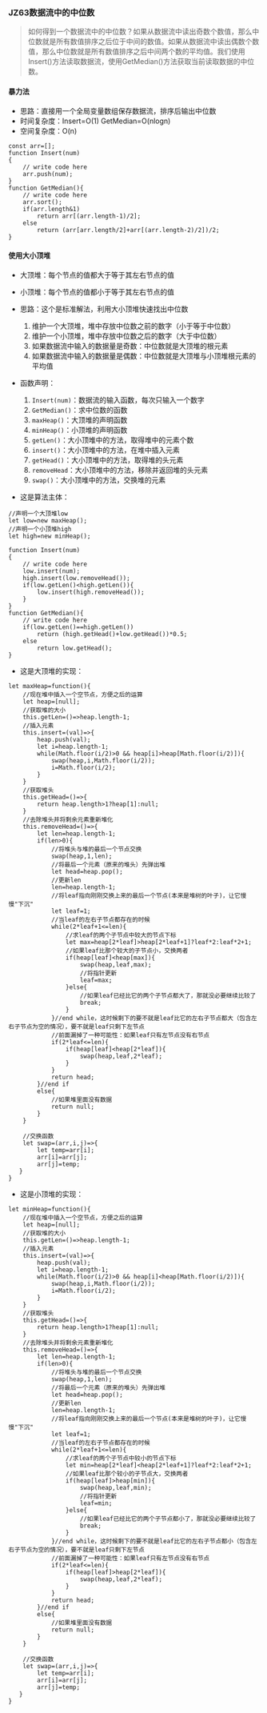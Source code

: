 ### JZ63数据流中的中位数
>如何得到一个数据流中的中位数？如果从数据流中读出奇数个数值，那么中位数就是所有数值排序之后位于中间的数值。如果从数据流中读出偶数个数值，那么中位数就是所有数值排序之后中间两个数的平均值。我们使用Insert()方法读取数据流，使用GetMedian()方法获取当前读取数据的中位数。

#### 暴力法
- 思路：直接用一个全局变量数组保存数据流，排序后输出中位数
- 时间复杂度：Insert=O(1)    GetMedian=O(nlogn)
- 空间复杂度：O(n)

```
const arr=[];
function Insert(num)
{
    // write code here
    arr.push(num);
}
function GetMedian(){
	// write code here
    arr.sort();
    if(arr.length&1)
        return arr[(arr.length-1)/2];
    else
        return (arr[arr.length/2]+arr[(arr.length-2)/2])/2;
}
```

#### 使用大小顶堆
- 大顶堆：每个节点的值都大于等于其左右节点的值
- 小顶堆：每个节点的值都小于等于其左右节点的值
- 思路：这个是标准解法，利用大小顶堆快速找出中位数
	1. 维护一个大顶堆，堆中存放中位数之前的数字（小于等于中位数）
	2. 维护一个小顶堆，堆中存放中位数之后的数字（大于中位数）
	3. 如果数据流中输入的数据量是奇数：中位数就是大顶堆的根元素
	4. 如果数据流中输入的数据量是偶数：中位数就是大顶堆与小顶堆根元素的平均值
- 函数声明：
	1. `Insert(num)`：数据流的输入函数，每次只输入一个数字
	2. `GetMedian()`：求中位数的函数
	3. `maxHeap()`：大顶堆的声明函数
	4. `minHeap()`：小顶堆的声明函数
	5. `getLen()`：大小顶堆中的方法，取得堆中的元素个数
	6. `insert()`：大小顶堆中的方法，在堆中插入元素
	7. `getHead()`：大小顶堆中的方法，取得堆的头元素
	8. `removeHead`：大小顶堆中的方法，移除并返回堆的头元素
	9. `swap()`：大小顶堆中的方法，交换堆的元素
	
- 这是算法主体：

```
//声明一个大顶堆low
let low=new maxHeap();
//声明一个小顶堆high
let high=new minHeap();

function Insert(num)
{
    // write code here
    low.insert(num);
    high.insert(low.removeHead());
    if(low.getLen()<high.getLen()){
        low.insert(high.removeHead());
    }
}
function GetMedian(){
	// write code here
    if(low.getLen()==high.getLen())
        return (high.getHead()+low.getHead())*0.5;
    else
        return low.getHead();
}
```

- 这是大顶堆的实现：

```
let maxHeap=function(){
	//现在堆中插入一个空节点，方便之后的运算
	let heap=[null];
	//获取堆的大小
	this.getLen=()=>heap.length-1;
	//插入元素
	this.insert=(val)=>{
		heap.push(val);
		let i=heap.length-1;
		while(Math.floor(i/2)>0 && heap[i]>heap[Math.floor(i/2)]){
			swap(heap,i,Math.floor(i/2));
			i=Math.floor(i/2);
		}
	}
	//获取堆头
	this.getHead=()=>{
		return heap.length>1?heap[1]:null;
	}
	//去除堆头并将剩余元素重新堆化
	this.removeHead=()=>{
		let len=heap.length-1;
		if(len>0){
			//将堆头与堆的最后一个节点交换
			swap(heap,1,len);
			//将最后一个元素（原来的堆头）先弹出堆
			let head=heap.pop();
			//更新len
			len=heap.length-1;
			//将leaf指向刚刚交换上来的最后一个节点(本来是堆树的叶子)，让它慢慢"下沉"
			let leaf=1;
			//当leaf的左右子节点都存在的时候
			while(2*leaf+1<=len){
				//求leaf的两个子节点中较大的节点下标
				let max=heap[2*leaf]>heap[2*leaf+1]?leaf*2:leaf*2+1;
				//如果leaf比那个较大的子节点小，交换两者
				if(heap[leaf]<heap[max]){
					swap(heap,leaf,max);
					//将指针更新
					leaf=max;
				}else{
					//如果leaf已经比它的两个子节点都大了，那就没必要继续比较了
					break;
				}
			}//end while，这时候剩下的要不就是leaf比它的左右子节点都大（包含左右子节点为空的情况），要不就是leaf只剩下左节点
			//前面漏掉了一种可能性：如果leaf只有左节点没有右节点
			if(2*leaf<=len){
				if(heap[leaf]<heap[2*leaf]){
					swap(heap,leaf,2*leaf);
				}
			}
			return head;
		}//end if
		else{
			//如果堆里面没有数据
			return null;
		}
	}
	
	//交换函数
	let swap=(arr,i,j)=>{
        let temp=arr[i];
        arr[i]=arr[j];
        arr[j]=temp;
   }
}
```

- 这是小顶堆的实现：

```
let minHeap=function(){
	//现在堆中插入一个空节点，方便之后的运算
	let heap=[null];
	//获取堆的大小
	this.getLen=()=>heap.length-1;
	//插入元素
	this.insert=(val)=>{
		heap.push(val);
		let i=heap.length-1;
		while(Math.floor(i/2)>0 && heap[i]<heap[Math.floor(i/2)]){
			swap(heap,i,Math.floor(i/2));
			i=Math.floor(i/2);
		}
	}
	//获取堆头
	this.getHead=()=>{
		return heap.length>1?heap[1]:null;
	}
	//去除堆头并将剩余元素重新堆化
	this.removeHead=()=>{
		let len=heap.length-1;
		if(len>0){
			//将堆头与堆的最后一个节点交换
			swap(heap,1,len);
			//将最后一个元素（原来的堆头）先弹出堆
			let head=heap.pop();
			//更新len
			len=heap.length-1;
			//将leaf指向刚刚交换上来的最后一个节点(本来是堆树的叶子)，让它慢慢"下沉"
			let leaf=1;
			//当leaf的左右子节点都存在的时候
			while(2*leaf+1<=len){
				//求leaf的两个子节点中较小的节点下标
				let min=heap[2*leaf]<heap[2*leaf+1]?leaf*2:leaf*2+1;
				//如果leaf比那个较小的子节点大，交换两者
				if(heap[leaf]>heap[min]){
					swap(heap,leaf,min);
					//将指针更新
					leaf=min;
				}else{
					//如果leaf已经比它的两个子节点都小了，那就没必要继续比较了
					break;
				}
			}//end while，这时候剩下的要不就是leaf比它的左右子节点都小（包含左右子节点为空的情况），要不就是leaf只剩下左节点
			//前面漏掉了一种可能性：如果leaf只有左节点没有右节点
			if(2*leaf<=len){
				if(heap[leaf]>heap[2*leaf]){
					swap(heap,leaf,2*leaf);
				}
			}
			return head;
		}//end if
		else{
			//如果堆里面没有数据
			return null;
		}
	}
	
	//交换函数
	let swap=(arr,i,j)=>{
        let temp=arr[i];
        arr[i]=arr[j];
        arr[j]=temp;
   }
}
```
